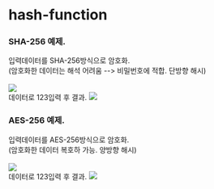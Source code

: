 # hash-function
### SHA-256 예제.

입력데이터를 SHA-256방식으로 암호화. <br>
(암호화한 데이터는 해석 어려움 --> 비밀번호에 적합. 단방향 해시)<br>
<br>
<img src="https://user-images.githubusercontent.com/60742556/75649327-2000e200-5c96-11ea-9a8e-54ac7dc7e032.PNG"><br>
데이터로 123입력 후 결과.
<img src="https://user-images.githubusercontent.com/60742556/75649332-21320f00-5c96-11ea-9934-b6774a47f572.PNG"><br>

### AES-256 예제.

입력데이터를 AES-256방식으로 암호화. <br>
(암호화한 데이터 복호하 가능. 양방향 해시)<br>
<br>
<img src="https://user-images.githubusercontent.com/60742556/75783260-9fc8a280-5da3-11ea-8b1c-b32150afc725.PNG"><br>
데이터로 123입력 후 결과.
<img src="https://user-images.githubusercontent.com/60742556/75783264-a0f9cf80-5da3-11ea-9c61-0e1f50f1bc4c.PNG">
